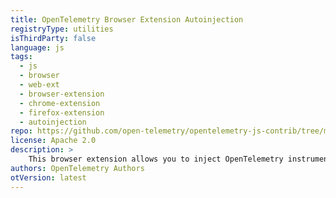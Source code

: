 ```yaml
---
title: OpenTelemetry Browser Extension Autoinjection
registryType: utilities
isThirdParty: false
language: js
tags:
  - js
  - browser
  - web-ext
  - browser-extension
  - chrome-extension
  - firefox-extension
  - autoinjection
repo: https://github.com/open-telemetry/opentelemetry-js-contrib/tree/main/packages/opentelemetry-browser-extension-autoinjection
license: Apache 2.0
description: >
    This browser extension allows you to inject OpenTelemetry instrumentation in any web page. It uses the Web SDK and can export data to Zipkin or an OpenTelemetry Collector.
authors: OpenTelemetry Authors
otVersion: latest
---
```

